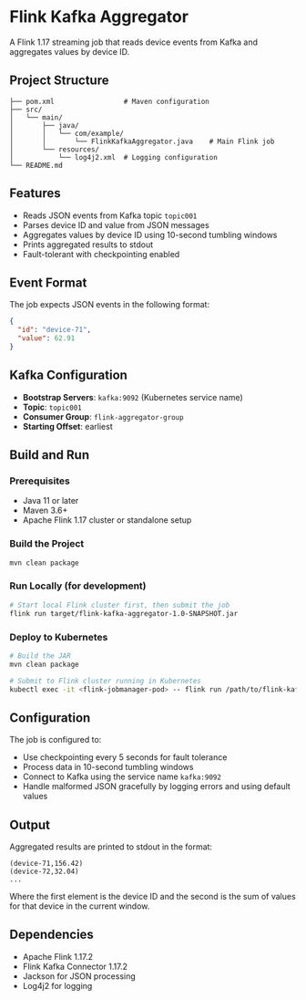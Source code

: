 # Flink Kafka Aggregator

A Flink 1.17 streaming job that reads device events from Kafka and aggregates values by device ID.

## Project Structure

```
├── pom.xml                 # Maven configuration
├── src/
│   └── main/
│       ├── java/
│       │   └── com/example/
│       │       └── FlinkKafkaAggregator.java    # Main Flink job
│       └── resources/
│           └── log4j2.xml  # Logging configuration
└── README.md
```

## Features

- Reads JSON events from Kafka topic `topic001`
- Parses device ID and value from JSON messages
- Aggregates values by device ID using 10-second tumbling windows
- Prints aggregated results to stdout
- Fault-tolerant with checkpointing enabled

## Event Format

The job expects JSON events in the following format:
```json
{
  "id": "device-71",
  "value": 62.91
}
```

## Kafka Configuration

- **Bootstrap Servers**: `kafka:9092` (Kubernetes service name)
- **Topic**: `topic001`
- **Consumer Group**: `flink-aggregator-group`
- **Starting Offset**: earliest

## Build and Run

### Prerequisites
- Java 11 or later
- Maven 3.6+
- Apache Flink 1.17 cluster or standalone setup

### Build the Project
```bash
mvn clean package
```

### Run Locally (for development)
```bash
# Start local Flink cluster first, then submit the job
flink run target/flink-kafka-aggregator-1.0-SNAPSHOT.jar
```

### Deploy to Kubernetes
```bash
# Build the JAR
mvn clean package

# Submit to Flink cluster running in Kubernetes
kubectl exec -it <flink-jobmanager-pod> -- flink run /path/to/flink-kafka-aggregator-1.0-SNAPSHOT.jar
```

## Configuration

The job is configured to:
- Use checkpointing every 5 seconds for fault tolerance
- Process data in 10-second tumbling windows
- Connect to Kafka using the service name `kafka:9092`
- Handle malformed JSON gracefully by logging errors and using default values

## Output

Aggregated results are printed to stdout in the format:
```
(device-71,156.42)
(device-72,32.04)
...
```

Where the first element is the device ID and the second is the sum of values for that device in the current window.

## Dependencies

- Apache Flink 1.17.2
- Flink Kafka Connector 1.17.2
- Jackson for JSON processing
- Log4j2 for logging
